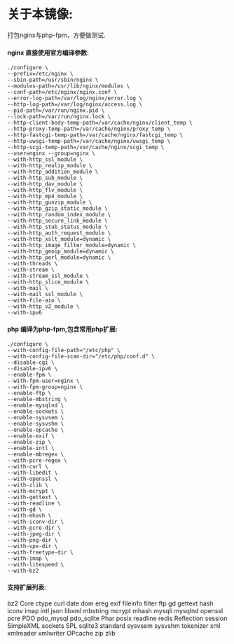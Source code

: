 # 关于本镜像:

打包nginx与php-fpm，方便做测试.

#### nginx 直接使用官方编译参数:

```
./configure \
--prefix=/etc/nginx \
--sbin-path=/usr/sbin/nginx \
--modules-path=/usr/lib/nginx/modules \
--conf-path=/etc/nginx/nginx.conf \
--error-log-path=/var/log/nginx/error.log \
--http-log-path=/var/log/nginx/access.log \
--pid-path=/var/run/nginx.pid \
--lock-path=/var/run/nginx.lock \
--http-client-body-temp-path=/var/cache/nginx/client_temp \
--http-proxy-temp-path=/var/cache/nginx/proxy_temp \
--http-fastcgi-temp-path=/var/cache/nginx/fastcgi_temp \
--http-uwsgi-temp-path=/var/cache/nginx/uwsgi_temp \
--http-scgi-temp-path=/var/cache/nginx/scgi_temp \
--user=nginx --group=nginx \
--with-http_ssl_module \
--with-http_realip_module \
--with-http_addition_module \
--with-http_sub_module \
--with-http_dav_module \
--with-http_flv_module \
--with-http_mp4_module \
--with-http_gunzip_module \
--with-http_gzip_static_module \
--with-http_random_index_module \
--with-http_secure_link_module \
--with-http_stub_status_module \
--with-http_auth_request_module \
--with-http_xslt_module=dynamic \
--with-http_image_filter_module=dynamic \
--with-http_geoip_module=dynamic \
--with-http_perl_module=dynamic \
--with-threads \
--with-stream \
--with-stream_ssl_module \
--with-http_slice_module \
--with-mail \
--with-mail_ssl_module \
--with-file-aio \
--with-http_v2_module \
--with-ipv6
```

#### php 编译为php-fpm,包含常用php扩展:

```
./configure \
--with-config-file-path="/etc/php" \
--with-config-file-scan-dir="/etc/php/conf.d" \
--disable-cgi \
--disable-ipv6 \
--enable-fpm \
--with-fpm-user=nginx \
--with-fpm-group=nginx \
--enable-ftp \
--enable-mbstring \
--enable-mysqlnd \
--enable-sockets \
--enable-sysvsem \
--enable-sysvshm \
--enable-opcache \
--enable-exif \
--enable-zip \
--enable-intl \
--enable-mbregex \
--with-pcre-regex \
--with-curl \
--with-libedit \
--with-openssl \
--with-zlib \
--with-mcrypt \
--with-gettext \
--with-readline \
--with-gd \
--with-mhash \
--with-iconv-dir \
--with-pcre-dir \
--with-jpeg-dir \
--with-png-dir \
--with-vpx-dir \
--with-freetype-dir \
--with-imap \
--with-litespeed \
--with-bz2 
```
#### 支持扩展列表:

bz2 Core ctype curl date dom ereg exif fileinfo filter ftp gd gettext hash iconv imap intl json libxml mbstring mcrypt mhash mysqli mysqlnd openssl pcre PDO pdo_mysql pdo_sqlite Phar posix readline redis Reflection session SimpleXML sockets SPL sqlite3 standard sysvsem sysvshm tokenizer xml xmlreader xmlwriter OPcache zip zlib

